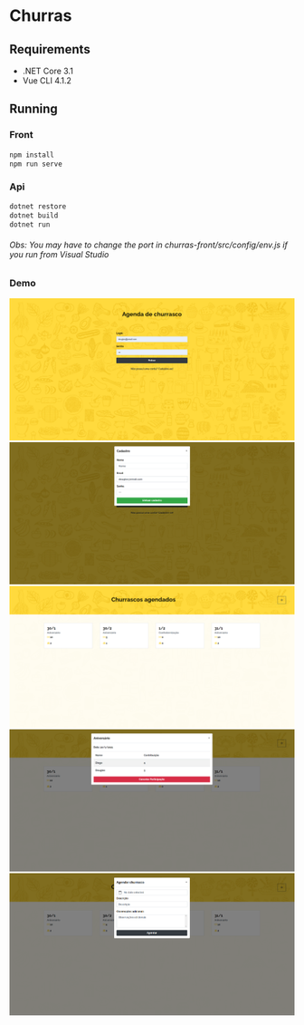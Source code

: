 # Churras

## Requirements
- .NET Core 3.1
- Vue CLI 4.1.2

## Running

### Front 
```
npm install
npm run serve
```

### Api
```
dotnet restore
dotnet build
dotnet run
```
###### Obs: You may have to change the port in churras-front/src/config/env.js if you run from Visual Studio

### Demo

![1](img/1.PNG)
![2](img/2.PNG)
![3](img/3.PNG)
![4](img/4.PNG)
![5](img/5.PNG)
